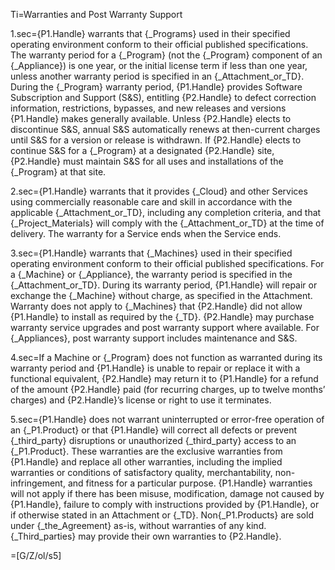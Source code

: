 Ti=Warranties and Post Warranty Support

1.sec={P1.Handle} warrants that {_Programs} used in their specified operating environment conform to their official published specifications. The warranty period for a {_Program} (not the {_Program} component of an {_Appliance}) is one year, or the initial license term if less than one year, unless another warranty period is specified in an {_Attachment_or_TD}. During the {_Program} warranty period, {P1.Handle} provides Software Subscription and Support (S&S), entitling {P2.Handle} to defect correction information, restrictions, bypasses, and new releases and versions {P1.Handle} makes generally available. Unless {P2.Handle} elects to discontinue S&S, annual S&S automatically renews at then-current charges until S&S for a version or release is withdrawn. If {P2.Handle} elects to continue S&S for a {_Program} at a designated {P2.Handle} site, {P2.Handle} must maintain S&S for all uses and installations of the {_Program} at that site.

2.sec={P1.Handle} warrants that it provides {_Cloud} and other Services using commercially reasonable care and skill in accordance with the applicable {_Attachment_or_TD}, including any completion criteria, and that {_Project_Materials} will comply with the {_Attachment_or_TD} at the time of delivery. The warranty for a Service ends when the Service ends.

3.sec={P1.Handle} warrants that {_Machines} used in their specified operating environment conform to their official published specifications. For a {_Machine} or {_Appliance}, the warranty period is specified in the {_Attachment_or_TD}. During its warranty period, {P1.Handle} will repair or exchange the {_Machine} without charge, as specified in the Attachment. Warranty does not apply to {_Machines} that {P2.Handle} did not allow {P1.Handle} to install as required by the {_TD}. {P2.Handle} may purchase warranty service upgrades and post warranty support where available. For {_Appliances}, post warranty support includes maintenance and S&S.

4.sec=If a Machine or {_Program} does not function as warranted during its warranty period and {P1.Handle} is unable to repair or replace it with a functional equivalent, {P2.Handle} may return it to {P1.Handle} for a refund of the amount {P2.Handle} paid (for recurring charges, up to twelve months’ charges) and {P2.Handle}’s license or right to use it terminates.

5.sec={P1.Handle} does not warrant uninterrupted or error-free operation of an {_P1.Product} or that {P1.Handle} will correct all defects or prevent {_third_party} disruptions or unauthorized {_third_party} access to an {_P1.Product}. These warranties are the exclusive warranties from {P1.Handle} and replace all other warranties, including the implied warranties or conditions of satisfactory quality, merchantability, non-infringement, and fitness for a particular purpose. {P1.Handle} warranties will not apply if there has been misuse, modification, damage not caused by {P1.Handle}, failure to comply with instructions provided by {P1.Handle}, or if otherwise stated in an Attachment or {_TD}. Non{_P1.Products} are sold under {_the_Agreement} as-is, without warranties of any kind. {_Third_parties} may provide their own warranties to {P2.Handle}.

=[G/Z/ol/s5]
